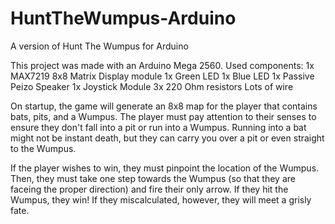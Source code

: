 # HuntTheWumpus-Arduino
A version of Hunt The Wumpus for Arduino

This project was made with an Arduino Mega 2560.
Used components:
1x MAX7219 8x8 Matrix Display module
1x Green LED
1x Blue LED
1x Passive Peizo Speaker
1x Joystick Module
3x 220 Ohm resistors
Lots of wire

On startup, the game will generate an 8x8 map for the player that contains bats, pits, and a Wumpus. The player must pay attention to their senses to ensure they don't fall into a pit or run into a Wumpus. Running into a bat might not be instant death, but they can carry you over a pit or even straight to the Wumpus.

If the player wishes to win, they must pinpoint the location of the Wumpus. Then, they must take one step towards the Wumpus (so that they are faceing the proper direction) and fire their only arrow. If they hit the Wumpus, they win! If they miscalculated, however, they will meet a grisly fate.
